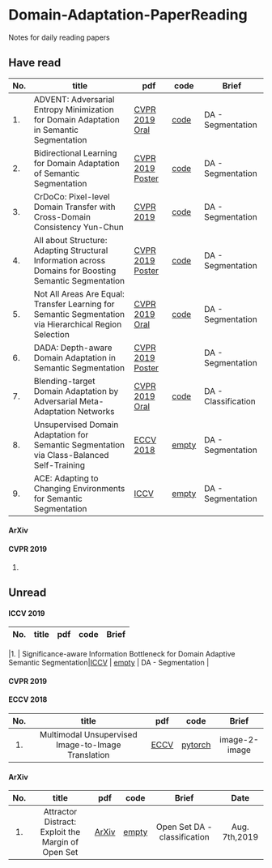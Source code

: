 # Domain-Adaptation-PaperReading
Notes for daily reading papers

## Have read

| No. | title | pdf | code | Brief| 
| --- | --- | --- | --- | --- |
| 1. |ADVENT: Adversarial Entropy Minimization for Domain Adaptation in Semantic Segmentation| [CVPR 2019 Oral]()| [code](https://github.com/valeoai/ADVENT)| DA - Segmentation |
| 2. |Bidirectional Learning for Domain Adaptation of Semantic Segmentation| [CVPR 2019 Poster]() |[code](https://github.com/liyunsheng13/BDL)| DA - Segmentation |
| 3. |CrDoCo: Pixel-level Domain Transfer with Cross-Domain Consistency Yun-Chun|[CVPR 2019]()|[code](https://yunchunchen.github.io/CrDoCo/) |DA - Segmentation|
| 4. |All about Structure: Adapting Structural Information across Domains for Boosting Semantic Segmentation|[CVPR 2019 Poster]()|[code](https://github.com/a514514772/DISE-Domain-Invariant-Structure-Extraction)|DA - Segmentation|
| 5. |Not All Areas Are Equal: Transfer Learning for Semantic Segmentation via Hierarchical Region Selection|[CVPR 2019 Oral]()|[code]()|DA - Segmentation|
| 6. |DADA: Depth-aware Domain Adaptation in Semantic Segmentation|[CVPR 2019 Poster]()||DA - Segmentation|
| 7. |Blending-target Domain Adaptation by Adversarial Meta-Adaptation Networks|[CVPR 2019 Oral]()|[code]()|DA - Classification|
| 8. |Unsupervised Domain Adaptation for Semantic Segmentation via Class-Balanced Self-Training|[ECCV 2018]() | [empty]()|DA - Segmentation|
| 9. | ACE: Adapting to Changing Environments for Semantic Segmentation |[ICCV](https://arxiv.org/abs/1908.01925) | [empty]() |DA - Segmentation|


#### ArXiv



#### CVPR 2019

1. 


## Unread



#### ICCV 2019

| No. | title | pdf | code | Brief| 
| :-: | :-: | :-: | :-: | :-:|

|1. | Significance-aware Information Bottleneck for Domain Adaptive Semantic Segmentation|[ICCV](https://arxiv.org/abs/1908.01925) | [empty]() | DA - Segmentation |

#### CVPR 2019

#### ECCV 2018

| No. | title | pdf | code | Brief| 
| :-: | :-: | :-: | :-: | :-:|
|1. | Multimodal Unsupervised Image-to-Image Translation|[ECCV](https://arxiv.org/pdf/1804.04732.pdf) | [pytorch](https://github.com/NVlabs/MUNIT) | image-2-image |


#### ArXiv

| No. | title | pdf | code | Brief| Date |
| :-: | :-: | :-: | :-: | :-:| :-:|
|1. | Attractor Distract: Exploit the Margin of Open Set |[ArXiv](https://arxiv.org/abs/1908.01925) | [empty]() | Open Set DA - classification | Aug. 7th,2019 |